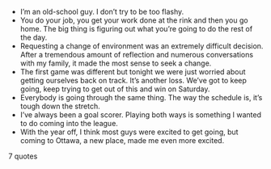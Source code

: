  - I’m an old-school guy. I don’t try to be too flashy.
 - You do your job, you get your work done at the rink and then you go home. The big thing is figuring out what you’re going to do the rest of the day.
 - Requesting a change of environment was an extremely difficult decision. After a tremendous amount of reflection and numerous conversations with my family, it made the most sense to seek a change.
 - The first game was different but tonight we were just worried about getting ourselves back on track. It’s another loss. We’ve got to keep going, keep trying to get out of this and win on Saturday.
 - Everybody is going through the same thing. The way the schedule is, it’s tough down the stretch.
 - I’ve always been a goal scorer. Playing both ways is something I wanted to do coming into the league.
 - With the year off, I think most guys were excited to get going, but coming to Ottawa, a new place, made me even more excited.

7 quotes